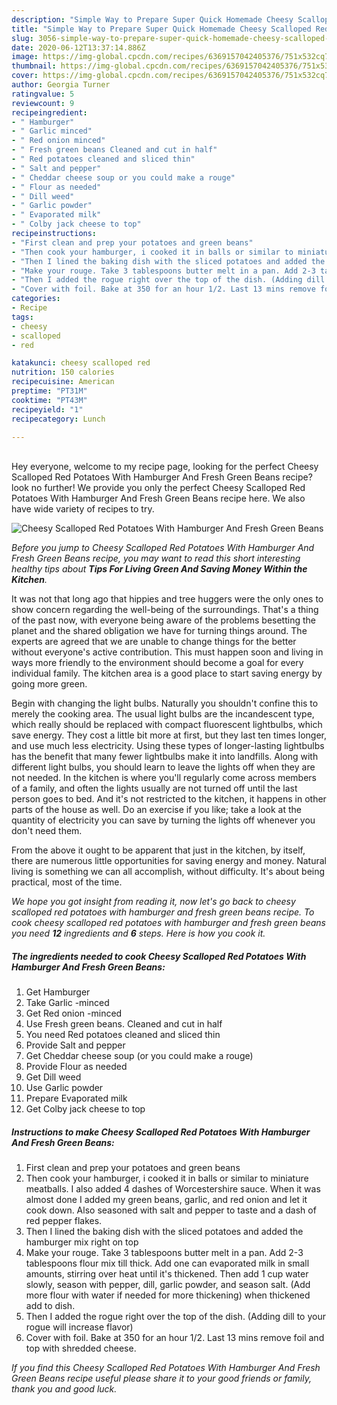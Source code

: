 ```yaml
---
description: "Simple Way to Prepare Super Quick Homemade Cheesy Scalloped Red Potatoes With Hamburger And Fresh Green Beans"
title: "Simple Way to Prepare Super Quick Homemade Cheesy Scalloped Red Potatoes With Hamburger And Fresh Green Beans"
slug: 3056-simple-way-to-prepare-super-quick-homemade-cheesy-scalloped-red-potatoes-with-hamburger-and-fresh-green-beans
date: 2020-06-12T13:37:14.886Z
image: https://img-global.cpcdn.com/recipes/6369157042405376/751x532cq70/cheesy-scalloped-red-potatoes-with-hamburger-and-fresh-green-beans-recipe-main-photo.jpg
thumbnail: https://img-global.cpcdn.com/recipes/6369157042405376/751x532cq70/cheesy-scalloped-red-potatoes-with-hamburger-and-fresh-green-beans-recipe-main-photo.jpg
cover: https://img-global.cpcdn.com/recipes/6369157042405376/751x532cq70/cheesy-scalloped-red-potatoes-with-hamburger-and-fresh-green-beans-recipe-main-photo.jpg
author: Georgia Turner
ratingvalue: 5
reviewcount: 9
recipeingredient:
- " Hamburger"
- " Garlic minced"
- " Red onion minced"
- " Fresh green beans Cleaned and cut in half"
- " Red potatoes cleaned and sliced thin"
- " Salt and pepper"
- " Cheddar cheese soup or you could make a rouge"
- " Flour as needed"
- " Dill weed"
- " Garlic powder"
- " Evaporated milk"
- " Colby jack cheese to top"
recipeinstructions:
- "First clean and prep your potatoes and green beans"
- "Then cook your hamburger, i cooked it in balls or similar to miniature meatballs. I also added 4 dashes of Worcestershire sauce. When it was almost done I added my green beans, garlic, and red onion and let it cook down. Also seasoned with salt and pepper to taste and a dash of red pepper flakes."
- "Then I lined the baking dish with the sliced potatoes and added the hamburger mix right on top"
- "Make your rouge. Take 3 tablespoons butter melt in a pan. Add 2-3 tablespoons flour mix till thick. Add one can evaporated milk in small amounts, stirring over heat until it&#39;s thickened. Then add 1 cup water slowly, season with pepper, dill, garlic powder, and season salt. (Add more flour with water if needed for more thickening) when thickened add to dish."
- "Then I added the rogue right over the top of the dish. (Adding dill to your rogue will increase flavor)"
- "Cover with foil. Bake at 350 for an hour 1/2. Last 13 mins remove foil and top with shredded cheese."
categories:
- Recipe
tags:
- cheesy
- scalloped
- red

katakunci: cheesy scalloped red 
nutrition: 150 calories
recipecuisine: American
preptime: "PT31M"
cooktime: "PT43M"
recipeyield: "1"
recipecategory: Lunch

---
```

<br>
Hey everyone, welcome to my recipe page, looking for the perfect Cheesy Scalloped Red Potatoes With Hamburger And Fresh Green Beans recipe? look no further! We provide you only the perfect Cheesy Scalloped Red Potatoes With Hamburger And Fresh Green Beans recipe here. We also have wide variety of recipes to try.
<br>


![Cheesy Scalloped Red Potatoes With Hamburger And Fresh Green Beans](https://img-global.cpcdn.com/recipes/6369157042405376/751x532cq70/cheesy-scalloped-red-potatoes-with-hamburger-and-fresh-green-beans-recipe-main-photo.jpg)

<i>Before you jump to Cheesy Scalloped Red Potatoes With Hamburger And Fresh Green Beans recipe, you may want to read this short interesting healthy tips about 
<strong>Tips For Living Green And Saving Money Within the Kitchen</strong>.</i>
</br>

It was not that long ago that hippies and tree huggers were the only ones to show concern regarding the well-being of the surroundings. That's a thing of the past now, with everyone being aware of the problems besetting the planet and the shared obligation we have for turning things around. The experts are agreed that we are unable to change things for the better without everyone's active contribution. This must happen soon and living in ways more friendly to the environment should become a goal for every individual family. The kitchen area is a good place to start saving energy by going more green.

Begin with changing the light bulbs. Naturally you shouldn't confine this to merely the cooking area. The usual light bulbs are the incandescent type, which really should be replaced with compact fluorescent lightbulbs, which save energy. They cost a little bit more at first, but they last ten times longer, and use much less electricity. Using these types of longer-lasting lightbulbs has the benefit that many fewer lightbulbs make it into landfills. Along with different light bulbs, you should learn to leave the lights off when they are not needed. In the kitchen is where you'll regularly come across members of a family, and often the lights usually are not turned off until the last person goes to bed. And it's not restricted to the kitchen, it happens in other parts of the house as well. Do an exercise if you like; take a look at the quantity of electricity you can save by turning the lights off whenever you don't need them.

From the above it ought to be apparent that just in the kitchen, by itself, there are numerous little opportunities for saving energy and money. Natural living is something we can all accomplish, without difficulty. It's about being practical, most of the time.


<i>We hope you got insight from reading it, now let's go back to cheesy scalloped red potatoes with hamburger and fresh green beans recipe. To cook cheesy scalloped red potatoes with hamburger and fresh green beans you need <strong>12</strong> ingredients and <strong>6</strong> steps. Here is how you cook it.
</i>

##### The ingredients needed to cook Cheesy Scalloped Red Potatoes With Hamburger And Fresh Green Beans:

1. Get  Hamburger
1. Take  Garlic -minced
1. Get  Red onion -minced
1. Use  Fresh green beans. Cleaned and cut in half
1. You need  Red potatoes cleaned and sliced thin
1. Provide  Salt and pepper
1. Get  Cheddar cheese soup (or you could make a rouge)
1. Provide  Flour as needed
1. Get  Dill weed
1. Use  Garlic powder
1. Prepare  Evaporated milk
1. Get  Colby jack cheese to top


##### Instructions to make Cheesy Scalloped Red Potatoes With Hamburger And Fresh Green Beans:

1. First clean and prep your potatoes and green beans
1. Then cook your hamburger, i cooked it in balls or similar to miniature meatballs. I also added 4 dashes of Worcestershire sauce. When it was almost done I added my green beans, garlic, and red onion and let it cook down. Also seasoned with salt and pepper to taste and a dash of red pepper flakes.
1. Then I lined the baking dish with the sliced potatoes and added the hamburger mix right on top
1. Make your rouge. Take 3 tablespoons butter melt in a pan. Add 2-3 tablespoons flour mix till thick. Add one can evaporated milk in small amounts, stirring over heat until it&#39;s thickened. Then add 1 cup water slowly, season with pepper, dill, garlic powder, and season salt. (Add more flour with water if needed for more thickening) when thickened add to dish.
1. Then I added the rogue right over the top of the dish. (Adding dill to your rogue will increase flavor)
1. Cover with foil. Bake at 350 for an hour 1/2. Last 13 mins remove foil and top with shredded cheese.


<i>If you find this Cheesy Scalloped Red Potatoes With Hamburger And Fresh Green Beans recipe useful please share it to your good friends or family, thank you and good luck.</i>
